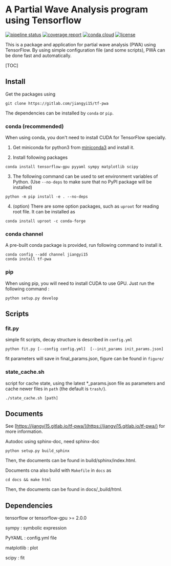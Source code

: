 
# A Partial Wave Analysis program using Tensorflow



[![pipeline status](https://gitlab.com/jiangyi15/tf-pwa/badges/dev/pipeline.svg)](https://gitlab.com/jiangyi15/tf-pwa/-/commits/dev)
[![coverage report](https://gitlab.com/jiangyi15/tf-pwa/badges/dev/coverage.svg)](https://gitlab.com/jiangyi15/tf-pwa/-/commits/dev)
[![conda cloud](https://anaconda.org/jiangyi15/tf-pwa/badges/version.svg)](https://anaconda.org/jiangyi15/tf-pwa)
[![license](https://anaconda.org/jiangyi15/tf-pwa/badges/license.svg)](https://choosealicense.com/licenses/mit/)

This is a package and application for partial wave analysis (PWA) using TensorFlow.
By using simple configuration file (and some scripts), PWA can be done fast and automatically.

[TOC]

## Install

Get the packages using 

```
git clone https://gitlab.com/jiangyi15/tf-pwa
```


The dependencies can be installed by `conda` or `pip`.

### conda (recommended)

When using conda, you don't need to install CUDA for TensorFlow specially.

  1. Get miniconda for python3 from [miniconda3](https://docs.conda.io/en/latest/miniconda.html) and install it.

  2. Install following packages

```
conda install tensorflow-gpu pyyaml sympy matplotlib scipy
```

  3. The following command can be used to set environment variables of Python. (Use `--no-deps` to make sure that no PyPI package will be installed)

```
python -m pip install -e . --no-deps
```

  4. (option) There are some option packages, such as `uproot` for reading root file. It can be installed as

```
conda install uproot -c conda-forge
```

### conda channel

A pre-built conda package is provided, run following command to install it.

```
conda config --add channel jiangyi15
conda install tf-pwa
```

### pip

When using pip, you will need to install CUDA to use GPU. Just run the following command :


```
python setup.py develop
```


## Scripts

### fit.py

simple fit scripts, 
decay structure is described in ```config.yml```

```
python fit.py [--config config.yml]  [--init_params init_params.json]
```

fit parameters will save in final_params.json,
figure can be found in ```figure/```


### state_cache.sh

script for cache state, using the latest *_params.json file as parameters and cache newer files in ```path``` (the default is ```trash/```).

```
./state_cache.sh [path]
```

## Documents

See [https://jiangyi15.gitlab.io/tf-pwa/](https://jiangyi15.gitlab.io/tf-pwa/) for more information.

Autodoc using sphinx-doc, need sphinx-doc 

```
python setup.py build_sphinx
```

Then, the documents can be found in build/sphinx/index.html.

Documents cna also build with `Makefile` in `docs` as

```
cd docs && make html
```
Then, the documents can be found in docs/_build/html.

## Dependencies

tensorflow or tensorflow-gpu >= 2.0.0 

sympy : symbolic expression

PyYAML : config.yml file

matplotlib : plot

scipy : fit

